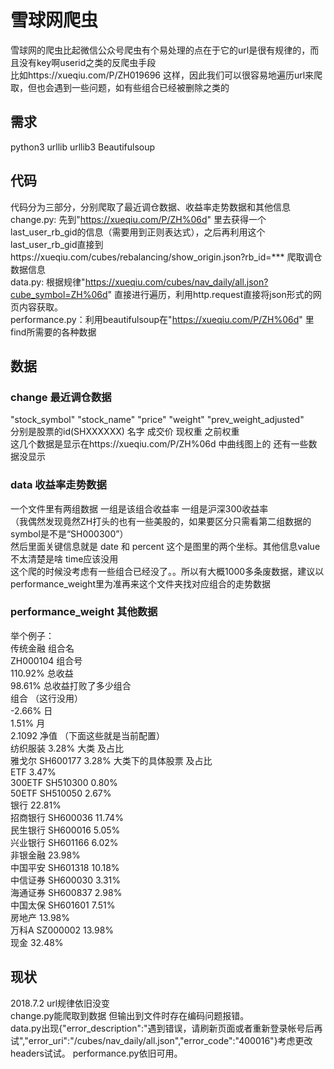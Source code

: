 # 雪球网爬虫 
雪球网的爬虫比起微信公众号爬虫有个易处理的点在于它的url是很有规律的，而且没有key啊userid之类的反爬虫手段  
比如https://xueqiu.com/P/ZH019696 这样，因此我们可以很容易地遍历url来爬取，但也会遇到一些问题，如有些组合已经被删除之类的
## 需求
python3 urllib urllib3 Beautifulsoup
## 代码
代码分为三部分，分别爬取了最近调仓数据、收益率走势数据和其他信息  
change.py: 先到"https://xueqiu.com/P/ZH%06d" 里去获得一个last_user_rb_gid的信息（需要用到正则表达式），之后再利用这个last_user_rb_gid直接到https://xueqiu.com/cubes/rebalancing/show_origin.json?rb_id=*** 爬取调仓数据信息  
data.py: 根据规律"https://xueqiu.com/cubes/nav_daily/all.json?cube_symbol=ZH%06d" 直接进行遍历，利用http.request直接将json形式的网页内容获取。  
performance.py：利用beautifulsoup在"https://xueqiu.com/P/ZH%06d" 里find所需要的各种数据
## 数据
### change 最近调仓数据   
"stock_symbol" "stock_name" "price" "weight" "prev_weight_adjusted"  
分别是股票的id(SHXXXXXX) 名字 成交价 现权重 之前权重   
这几个数据是显示在https://xueqiu.com/P/ZH%06d 中曲线图上的 还有一些数据没显示  
  
### data 收益率走势数据  
一个文件里有两组数据 一组是该组合收益率 一组是沪深300收益率  
（我偶然发现竟然ZH打头的也有一些美股的，如果要区分只需看第二组数据的symbol是不是“SH000300”）  
然后里面关键信息就是 date 和 percent 这个是图里的两个坐标。其他信息value不太清楚是啥 time应该没用  
这个爬的时候没考虑有一些组合已经没了。。所以有大概1000多条废数据，建议以performance_weight里为准再来这个文件夹找对应组合的走势数据  

### performance_weight 其他数据  
举个例子：    
传统金融  	  组合名  
ZH000104 	  组合号  
110.92% 	  总收益  
98.61% 		   总收益打败了多少组合  
组合    	  （这行没用）  
-2.66% 		    日  
1.51%	    	    月  
2.1092  	    净值        （下面这些就是当前配置）  
纺织服装 3.28%           大类 及占比  
雅戈尔 SH600177 3.28%    大类下的具体股票 及占比  
ETF 3.47%   
300ETF SH510300 0.80%   
50ETF SH510050 2.67%   
银行 22.81%   
招商银行 SH600036 11.74%   
民生银行 SH600016 5.05%   
兴业银行 SH601166 6.02%   
非银金融 23.98%   
中国平安 SH601318 10.18%  
中信证券 SH600030 3.31%  
海通证券 SH600837 2.98%  
中国太保 SH601601 7.51%  
房地产 13.98%  
万科A SZ000002 13.98%  
现金 32.48%  
## 现状
2018.7.2 url规律依旧没变  
change.py能爬取到数据 但输出到文件时存在编码问题报错。   
data.py出现{"error_description":"遇到错误，请刷新页面或者重新登录帐号后再试","error_uri":"/cubes/nav_daily/all.json","error_code":"400016"}考虑更改headers试试。
performance.py依旧可用。

